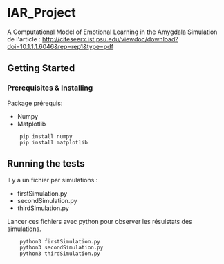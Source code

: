 # IAR_Project
A Computational Model of Emotional Learning in the Amygdala
Simulation de l'article : http://citeseerx.ist.psu.edu/viewdoc/download?doi=10.1.1.1.6046&rep=rep1&type=pdf

## Getting Started

### Prerequisites & Installing

Package prérequis:
-	Numpy
-	Matplotlib

```
	pip install numpy
	pip install matplotlib
```

## Running the tests
Il y a un fichier par simulations :
-	firstSimulation.py
-	secondSimulation.py
-	thirdSimulation.py

Lancer ces fichiers avec python pour observer les résulstats des simulations.

```
	python3 firstSimulation.py
	python3 secondSimulation.py
	python3 thirdSimulation.py
```
